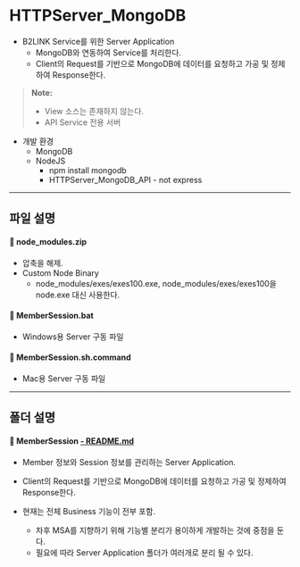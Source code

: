 **HTTPServer_MongoDB**
===================

* B2LINK Service를 위한 Server Application
	* MongoDB와 연동하여 Service를 처리한다.
	* Client의 Request를 기반으로 MongoDB에 데이터를 요청하고 가공 및 정제하여 Response한다.

> **Note:**
> - View 소스는 존재하지 않는다.
> - API Service 전용 서버

* 개발 환경
	* MongoDB
	* NodeJS
		* npm install mongodb
		* HTTPServer_MongoDB_API - not express

-------------
파일 설명
-------------

#### :file_folder: node_modules.zip
 * 압축을 해제.
 * Custom Node Binary
	* node_modules/exes/exes100.exe, node_modules/exes/exes100을 node.exe 대신 사용한다.

#### :page_facing_up: MemberSession.bat
 * Windows용 Server 구동 파일

#### :page_facing_up: MemberSession.sh.command
 * Mac용 Server 구동 파일

-------------
폴더 설명
-------------

#### :open_file_folder: MemberSession [- README.md](https://github.com/thdtjsdn/B2LINK_WorkSpace_JS/blob/master/HTTPServer_MongoDB/MemberSession/README.md)
 * Member 정보와 Session 정보를 관리하는 Server Application.
 * Client의 Request를 기반으로 MongoDB에 데이터를 요청하고 가공 및 정제하여 Response한다.

 * 현재는 전체 Business 기능이 전부 포함.
	* 차후 MSA를 지향하기 위해 기능별 분리가 용이하게 개발하는 것에 중점을 둔다.
	* 필요에 따라 Server Application 폴더가 여러개로 분리 될 수 있다.